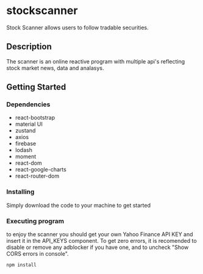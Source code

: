 # stockscanner

Stock Scanner allows users to follow tradable securities.

## Description

The scanner is an online reactive program with multiple api's reflecting stock market news, data and analasys.  

## Getting Started

### Dependencies

* react-bootstrap
* material UI
* zustand
* axios
* firebase 
* lodash 
* moment
* react-dom 
* react-google-charts 
* react-router-dom 
  

### Installing

Simply download the code to your machine to get started

### Executing program

to enjoy the scanner you should get your own Yahoo Finance API KEY and insert it in the API_KEYS component.
To get zero errors, it is recomended to disable or remove any adblocker if you have one,
and to uncheck "Show CORS errors in console".
```
npm install
```
